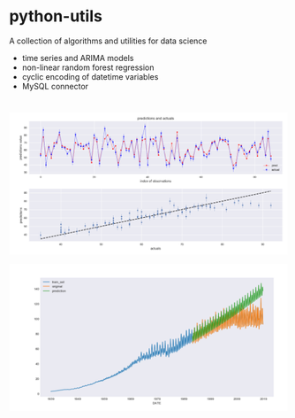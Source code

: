 # python-utils
A collection of algorithms and utilities for data science

- time series and ARIMA models
- non-linear random forest regression
- cyclic encoding of datetime variables
- MySQL connector

#
#
![Alt text](gallery/regression_forest.png?raw=true "regression_forest")

![Alt text](gallery/ARIMA.png?raw=true "ARIMA")
